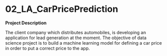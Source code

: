 # 02_LA_CarPricePrediction
**Project Description**

The client company which distributes automobiles, is developing an application for lead generation at the moment. The objective of data science project is to build a machine learning model for defining a car price in order to put a correct price to the app.


